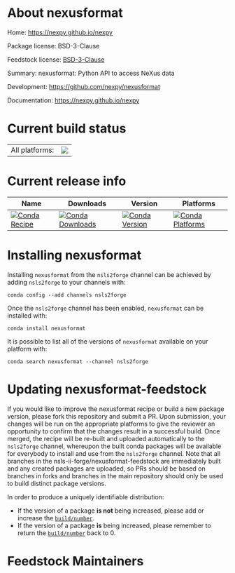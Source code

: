 About nexusformat
=================

Home: https://nexpy.github.io/nexpy

Package license: BSD-3-Clause

Feedstock license: [BSD-3-Clause](https://github.com/nsls-ii-forge/nexusformat-feedstock/blob/master/LICENSE.txt)

Summary: nexusformat: Python API to access NeXus data

Development: https://github.com/nexpy/nexusformat

Documentation: https://nexpy.github.io/nexpy

Current build status
====================


<table><tr><td>All platforms:</td>
    <td>
      <a href="https://dev.azure.com/nsls2forge/nsls2forge/_build/latest?definitionId=163&branchName=master">
        <img src="https://dev.azure.com/nsls2forge/nsls2forge/_apis/build/status/nexusformat-feedstock?branchName=master">
      </a>
    </td>
  </tr>
</table>

Current release info
====================

| Name | Downloads | Version | Platforms |
| --- | --- | --- | --- |
| [![Conda Recipe](https://img.shields.io/badge/recipe-nexusformat-green.svg)](https://anaconda.org/nsls2forge/nexusformat) | [![Conda Downloads](https://img.shields.io/conda/dn/nsls2forge/nexusformat.svg)](https://anaconda.org/nsls2forge/nexusformat) | [![Conda Version](https://img.shields.io/conda/vn/nsls2forge/nexusformat.svg)](https://anaconda.org/nsls2forge/nexusformat) | [![Conda Platforms](https://img.shields.io/conda/pn/nsls2forge/nexusformat.svg)](https://anaconda.org/nsls2forge/nexusformat) |

Installing nexusformat
======================

Installing `nexusformat` from the `nsls2forge` channel can be achieved by adding `nsls2forge` to your channels with:

```
conda config --add channels nsls2forge
```

Once the `nsls2forge` channel has been enabled, `nexusformat` can be installed with:

```
conda install nexusformat
```

It is possible to list all of the versions of `nexusformat` available on your platform with:

```
conda search nexusformat --channel nsls2forge
```




Updating nexusformat-feedstock
==============================

If you would like to improve the nexusformat recipe or build a new
package version, please fork this repository and submit a PR. Upon submission,
your changes will be run on the appropriate platforms to give the reviewer an
opportunity to confirm that the changes result in a successful build. Once
merged, the recipe will be re-built and uploaded automatically to the
`nsls2forge` channel, whereupon the built conda packages will be available for
everybody to install and use from the `nsls2forge` channel.
Note that all branches in the nsls-ii-forge/nexusformat-feedstock are
immediately built and any created packages are uploaded, so PRs should be based
on branches in forks and branches in the main repository should only be used to
build distinct package versions.

In order to produce a uniquely identifiable distribution:
 * If the version of a package **is not** being increased, please add or increase
   the [``build/number``](https://conda.io/docs/user-guide/tasks/build-packages/define-metadata.html#build-number-and-string).
 * If the version of a package **is** being increased, please remember to return
   the [``build/number``](https://conda.io/docs/user-guide/tasks/build-packages/define-metadata.html#build-number-and-string)
   back to 0.

Feedstock Maintainers
=====================


